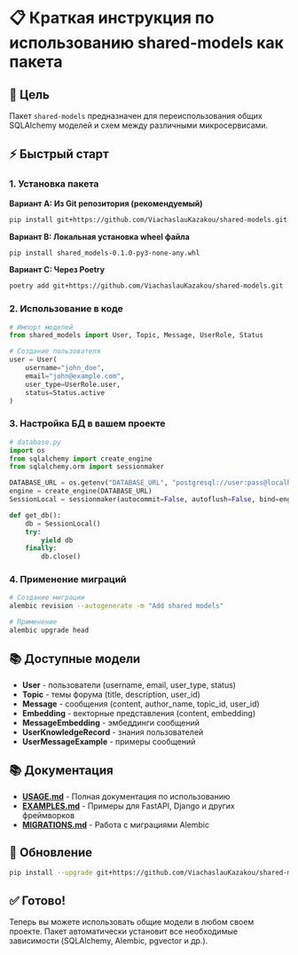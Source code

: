 # 📋 Краткая инструкция по использованию shared-models как пакета

## 🎯 Цель
Пакет `shared-models` предназначен для переиспользования общих SQLAlchemy моделей и схем между различными микросервисами.

## ⚡ Быстрый старт

### 1. Установка пакета

**Вариант A: Из Git репозитория (рекомендуемый)**
```bash
pip install git+https://github.com/ViachaslauKazakou/shared-models.git
```

**Вариант B: Локальная установка wheel файла**
```bash
pip install shared_models-0.1.0-py3-none-any.whl
```

**Вариант C: Через Poetry**
```bash
poetry add git+https://github.com/ViachaslauKazakou/shared-models.git
```

### 2. Использование в коде

```python
# Импорт моделей
from shared_models import User, Topic, Message, UserRole, Status

# Создание пользователя
user = User(
    username="john_doe",
    email="john@example.com", 
    user_type=UserRole.user,
    status=Status.active
)
```

### 3. Настройка БД в вашем проекте

```python
# database.py
import os
from sqlalchemy import create_engine
from sqlalchemy.orm import sessionmaker

DATABASE_URL = os.getenv("DATABASE_URL", "postgresql://user:pass@localhost/db")
engine = create_engine(DATABASE_URL)
SessionLocal = sessionmaker(autocommit=False, autoflush=False, bind=engine)

def get_db():
    db = SessionLocal()
    try:
        yield db
    finally:
        db.close()
```

### 4. Применение миграций

```bash
# Создание миграции
alembic revision --autogenerate -m "Add shared models"

# Применение
alembic upgrade head
```

## 📚 Доступные модели

- **User** - пользователи (username, email, user_type, status)
- **Topic** - темы форума (title, description, user_id) 
- **Message** - сообщения (content, author_name, topic_id, user_id)
- **Embedding** - векторные представления (content, embedding)
- **MessageEmbedding** - эмбеддинги сообщений
- **UserKnowledgeRecord** - знания пользователей
- **UserMessageExample** - примеры сообщений

## 📚 Документация

- **[USAGE.md](USAGE.md)** - Полная документация по использованию
- **[EXAMPLES.md](EXAMPLES.md)** - Примеры для FastAPI, Django и других фреймворков
- **[MIGRATIONS.md](MIGRATIONS.md)** - Работа с миграциями Alembic

## 🔄 Обновление

```bash
pip install --upgrade git+https://github.com/ViachaslauKazakou/shared-models.git
```

## ✅ Готово!

Теперь вы можете использовать общие модели в любом своем проекте. Пакет автоматически установит все необходимые зависимости (SQLAlchemy, Alembic, pgvector и др.).
